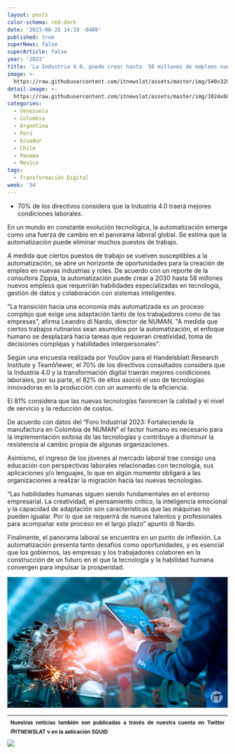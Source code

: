 ```yaml
---
layout: posts
color-schema: red-dark
date: '2023-08-25 14:19 -0400'
published: true
superNews: false
superArticle: false
year: '2023'
title: 'La Industria 4.0, puede crear hasta  58 millones de empleos nuevos'
image: >-
  https://raw.githubusercontent.com/itnewslat/assets/master/img/540x320/industria4.0-p.jpg
detail-image: >-
  https://raw.githubusercontent.com/itnewslat/assets/master/img/1024x680/industria4.0-g.jpg
categories:
  - Venezuela
  - Colombia
  - Argentina
  - Perú
  - Ecuador
  - Chile
  - Panama
  - Mexico
tags:
  - Transformación Digital
week: '34'
---
```

- 70% de los directivos considera que la Industria 4.0 traerá mejores condiciones laborales.

En un mundo en constante evolución tecnológica, la automatización emerge como una fuerza de cambio en el panorama laboral global. Se estima que la automatización puede eliminar muchos puestos de trabajo.

A medida que ciertos puestos de trabajo se vuelven susceptibles a la automatización, se abre un horizonte de oportunidades para la creación de empleo en nuevas industrias y roles. De acuerdo con un reporte de  la consultora Zippia, la automatización puede crear  a 2030 hasta 58 millones nuevos empleos que requerirán habilidades especializadas en tecnología, gestión de datos y colaboración con sistemas inteligentes.

"La transición hacia una economía más automatizada es un proceso complejo que exige una adaptación tanto de los trabajadores como de las empresas", afirma Leandro di Nardo, director de NUMAN. "A medida que ciertos trabajos rutinarios sean asumidos por la automatización, el enfoque humano se desplazará hacia tareas que requieran creatividad, toma de decisiones complejas y habilidades interpersonales".

Según una encuesta realizada por  YouGov para el Handelsblatt Research Institute y TeamViewer, el 70% de los directivos consultados considera que la Industria 4.0 y la transformación digital traerán mejores condiciones laborales, por su parte, el 82% de ellos asoció el uso de tecnologías innovadoras en la producción con un aumento de la eficiencia.

El 81% considera que las nuevas tecnologías favorecen la calidad y el nivel de servicio y la reducción de costos. 

De acuerdo con datos del “Foro Industrial 2023: Fortaleciendo la manufactura en Colombia de NUMAN” el factor humano es necesario para la implementación exitosa de las tecnologías y contribuye a disminuir la resistencia al cambio propia de algunas organizaciones. 

Asimismo, el ingreso de los jóvenes al mercado laboral trae consigo una educación con perspectivas laborales relacionadas con tecnología, sus aplicaciones y/o lenguajes, lo que en algún momento obligará a las organizaciones a realizar la migración hacia las nuevas tecnologías.

“Las habilidades humanas siguen siendo fundamentales en el entorno empresarial. La creatividad, el pensamiento crítico, la inteligencia emocional y la capacidad de adaptación son características que las máquinas no pueden igualar. Por lo que se requerirá de nuevos talentos y profesionales para acompañar este proceso en el largo plazo” apuntó di Nardo.

Finalmente, el panorama laboral se encuentra en un punto de inflexión. La automatización presenta tanto desafíos como oportunidades, y es esencial que los gobiernos, las empresas y los trabajadores colaboren en la construcción de un futuro en el que la tecnología y la habilidad humana convergen para impulsar la prosperidad.

![](https://raw.githubusercontent.com/itnewslat/assets/master/img/540x320/industria4.0-p.jpg)

<table style="height: 42px;" width="569">
<tbody>
<tr>
<td style="text-align: justify;"><sub><strong>Nuestras noticias también son publicadas a través de nuestra cuenta en Twitter <a href="https://twitter.com/itnewslat?lang=es">@ITNEWSLAT</a> y en la aplicación <a href="https://squidapp.co/en/">SQUID</a></strong></sub></td>
</tr>
</tbody>
</table>

<img src="https://tracker.metricool.com/c3po.jpg?hash=56f88a41e39ab42c063cc51676587a04"/>